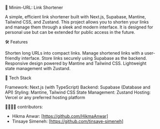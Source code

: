 🔗 Minim-URL: Link Shortener

A simple, efficient link shortener built with Next.js, Supabase, Mantine, Tailwind CSS, and Zustand. This project allows you to shorten your links and manage them through a sleek and modern interface. It is designed for personal use but can be extended for public access in the future.

🛠 Features

Shorten long URLs into compact links.
Manage shortened links with a user-friendly interface.
Store links securely using Supabase as the backend.
Responsive design powered by Mantine and Tailwind CSS.
Lightweight state management with Zustand.

🚀 Tech Stack

Framework: Next.js (with TypeScript)
Backend: Supabase (Database and API)
Styling: Mantine, Tailwind CSS
State Management: Zustand
Hosting: Vercel or any preferred hosting platform

👨‍💻👩‍💻 contributors:

- Hikma Anwar: [https://github.com/HikmaAnwar]
- Tinsaye Simeneh: [https://github.com/tinsaye-simeneh]

